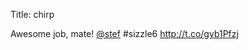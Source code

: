 Title: chirp

Awesome job, mate! <a href="http://twitter.com/stef">@stef</a> #sizzle6 <a href="http://t.co/gyb1Pfzj">http://t.co/gyb1Pfzj</a>
